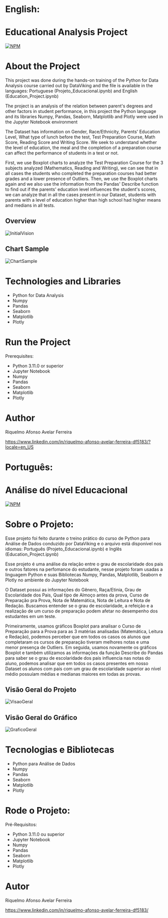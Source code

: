 # English:
# Educational Analysis Project
[![NPM](https://img.shields.io/npm/l/react)](https://github.com/RiquelmoFerreira/DataAnalysisEducation_Project/blob/main/license)

# About the Project

This project was done during the hands-on training of the Python for Data Analysis course carried out by DataViking and the file is available in the languages: Portuguese (Projeto_Educacional.ipynb) and English (Education_Project.ipynb)

The project is an analysis of the relation between parent's degrees and other factors in student performance, in this project the Python language and its libraries Numpy, Pandas, Seaborn, Matplotlib and Plotly were used in the Jupyter Notebook environment

The Dataset has information on Gender, Race/Ethnicity, Parents' Education Level, What type of lunch before the test, Test Preparation Course, Math Score, Reading Score and Writing Score. We seek to understand whether the level of education, the meal and the completion of a preparation course can affect the performance of students in a test or not.

First, we use Boxplot charts to analyze the Test Preparation Course for the 3 subjects analyzed (Mathematics, Reading and Writing), we can see that in all cases the students who completed the preparation courses had better grades and a lower presence of Outliers. Then, we use the Boxplot charts again and we also use the information from the Pandas' Describe function to find out if the parents' education level influences the student's scores, we can analyze that in all the cases present in our Dataset, students with parents with a level of education higher than high school had higher means and medians in all tests.

## Overview
![InitialVision](https://github.com/RiquelmoFerreira/Images/blob/main/7.png)

## Chart Sample
![ChartSample](https://github.com/RiquelmoFerreira/Images/blob/main/8.png)

# Technologies and Libraries

- Python for Data Analysis
- Numpy
- Pandas
- Seaborn
- Matplotlib
- Plotly

# Run the Project
Prerequisites:
- Python 3.11.0 or superior
- Jupyter Notebook
- Numpy
- Pandas
- Seaborn
- Matplotlib
- Plotly

# Author
Riquelmo Afonso Avelar Ferreira

https://www.linkedin.com/in/riquelmo-afonso-avelar-ferreira-df5183/?locale=en_US
#

# Português:
# Análise do nível Educacional
[![NPM](https://img.shields.io/npm/l/react)](https://github.com/RiquelmoFerreira/DataAnalysisEducation_Project/blob/main/license)

# Sobre o Projeto:

Esse projeto foi feito durante o treino prático do curso de Python para Análise de Dados conduzido por DataViking e o arquivo está disponível nos idiomas: Português (Projeto_Educacional.ipynb) e Inglês (Education_Project.ipynb)

Esse projeto é uma análise da relação entre o grau de escolaridade dos pais e outros fatores na perfomance do estudante, nesse projeto foram usadas a linguagem Python e suas Bibliotecas Numpy, Pandas, Matplotlib, Seaborn e Plotly no ambiente do Jupyter Notebook

O Dataset possui as informações do Gênero, Raça/Etinia, Grau de Escolaridade dos Pais, Qual tipo de Almoço antes da prova, Curso de Preparação pra Prova, Nota de Matemática, Nota de Leitura e Nota de Redação. Buscamos entender se o grau de escolaridade, a refeição e a realização de um curso de preparação podem afetar no desempenho dos estudantes em um teste.

Primeiramente, usamos gráficos Boxplot para analisar o Curso de Preparação para a Prova para as 3 matérias analisadas (Matemática, Leitura e Redação), podemos perceber que em todos os casos os alunos que completaram os cursos de preparação tiveram melhores notas e uma menor presença de Outliers. Em seguida, usamos novamente os gráficos Boxplot e também utilizamos as informações da função Describe do Pandas para saber se o grau de escolaridade dos pais influencia nas notas do aluno, podemos analisar que em todos os casos presentes em nosso Dataset os alunos com pais com um grau de escolaridade superior ao nível médio possuíam médias e medianas maiores em todas as provas.


## Visão Geral do Projeto
![VisaoGeral](https://github.com/RiquelmoFerreira/Images/blob/main/7.png)

## Visão Geral do Gráfico
![GraficoGeral](https://github.com/RiquelmoFerreira/Images/blob/main/8.png)

# Tecnologias e Bibliotecas
- Python para Análise de Dados
- Numpy
- Pandas
- Seaborn
- Matplotlib
- Plotly

# Rode o Projeto:
Pré-Requisitos:
- Python 3.11.0 ou superior
- Jupyter Notebook
- Numpy
- Pandas
- Seaborn
- Matplotlib
- Plotly

# Autor
Riquelmo Afonso Avelar Ferreira

https://www.linkedin.com/in/riquelmo-afonso-avelar-ferreira-df5183/

